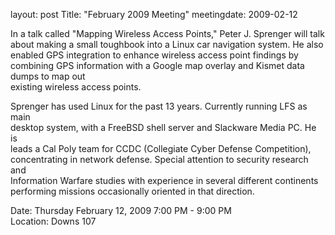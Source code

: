 layout: post
Title: "February 2009 Meeting"
meetingdate: 2009-02-12

In a talk called "Mapping Wireless Access Points," Peter J. Sprenger will talk 
about making a small toughbook into a Linux car navigation system. He also     
enabled GPS integration to enhance wireless access point findings by combining 
GPS information with a Google map overlay and Kismet data dumps to map out     
existing wireless access points.                                               
                                                                             
Sprenger has used Linux for the past 13 years. Currently running LFS as main   
desktop system, with a FreeBSD shell server and Slackware Media PC. He is      
leads a Cal Poly team for CCDC (Collegiate Cyber Defense Competition),         
concentrating in network defense. Special attention to security research and   
Information Warfare studies with experience in several different continents    
performing missions occasionally oriented in that direction.                   
                                                                             
Date: Thursday February 12, 2009 7:00 PM - 9:00 PM                               
Location: Downs 107                                         
